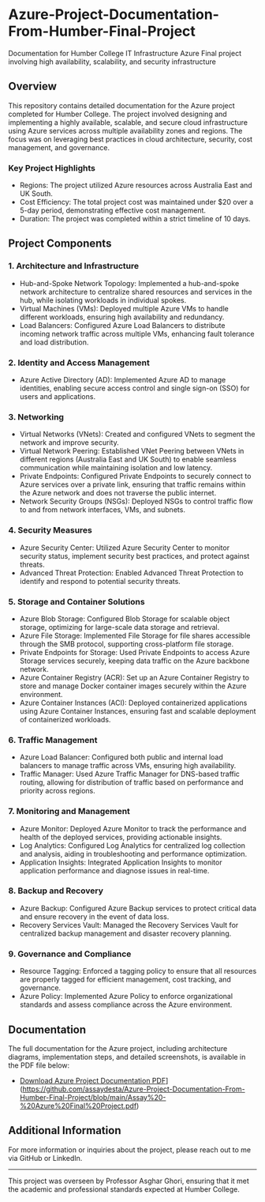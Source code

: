 # Azure-Project-Documentation-From-Humber-Final-Project
Documentation for Humber College IT Infrastructure Azure Final project involving high availability, scalability, and security infrastructure


## Overview
This repository contains detailed documentation for the Azure project completed for Humber College. The project involved designing and implementing a highly available, scalable, and secure cloud infrastructure using Azure services across multiple availability zones and regions. The focus was on leveraging best practices in cloud architecture, security, cost management, and governance.

### Key Project Highlights
- Regions: The project utilized Azure resources across Australia East and UK South.
- Cost Efficiency: The total project cost was maintained under $20 over a 5-day period, demonstrating effective cost management.
- Duration: The project was completed within a strict timeline of 10 days.

## Project Components

### 1. Architecture and Infrastructure
   - Hub-and-Spoke Network Topology: Implemented a hub-and-spoke network architecture to centralize shared resources and services in the hub, while isolating workloads in individual spokes.
   - Virtual Machines (VMs): Deployed multiple Azure VMs to handle different workloads, ensuring high availability and redundancy.
   - Load Balancers: Configured Azure Load Balancers to distribute incoming network traffic across multiple VMs, enhancing fault tolerance and load distribution.

### 2. Identity and Access Management
   - Azure Active Directory (AD): Implemented Azure AD to manage identities, enabling secure access control and single sign-on (SSO) for users and applications.

### 3. Networking
   - Virtual Networks (VNets): Created and configured VNets to segment the network and improve security.
   - Virtual Network Peering: Established VNet Peering between VNets in different regions (Australia East and UK South) to enable seamless communication while maintaining isolation and low latency.
   - Private Endpoints: Configured Private Endpoints to securely connect to Azure services over a private link, ensuring that traffic remains within the Azure network and does not traverse the public internet.
   - Network Security Groups (NSGs): Deployed NSGs to control traffic flow to and from network interfaces, VMs, and subnets.

### 4. Security Measures
   - Azure Security Center: Utilized Azure Security Center to monitor security status, implement security best practices, and protect against threats.
   - Advanced Threat Protection: Enabled Advanced Threat Protection to identify and respond to potential security threats.

### 5. Storage and Container Solutions
   - Azure Blob Storage: Configured Blob Storage for scalable object storage, optimizing for large-scale data storage and retrieval.
   - Azure File Storage: Implemented File Storage for file shares accessible through the SMB protocol, supporting cross-platform file storage.
   - Private Endpoints for Storage: Used Private Endpoints to access Azure Storage services securely, keeping data traffic on the Azure backbone network.
   - Azure Container Registry (ACR): Set up an Azure Container Registry to store and manage Docker container images securely within the Azure environment.
   - Azure Container Instances (ACI): Deployed containerized applications using Azure Container Instances, ensuring fast and scalable deployment of containerized workloads.

### 6. Traffic Management
   - Azure Load Balancer: Configured both public and internal load balancers to manage traffic across VMs, ensuring high availability.
   - Traffic Manager: Used Azure Traffic Manager for DNS-based traffic routing, allowing for distribution of traffic based on performance and priority across regions.

### 7. Monitoring and Management
   - Azure Monitor: Deployed Azure Monitor to track the performance and health of the deployed services, providing actionable insights.
   - Log Analytics: Configured Log Analytics for centralized log collection and analysis, aiding in troubleshooting and performance optimization.
   - Application Insights: Integrated Application Insights to monitor application performance and diagnose issues in real-time.

### 8. Backup and Recovery
   - Azure Backup: Configured Azure Backup services to protect critical data and ensure recovery in the event of data loss.
   - Recovery Services Vault: Managed the Recovery Services Vault for centralized backup management and disaster recovery planning.

### 9. Governance and Compliance
   - Resource Tagging: Enforced a tagging policy to ensure that all resources are properly tagged for efficient management, cost tracking, and governance.
   - Azure Policy: Implemented Azure Policy to enforce organizational standards and assess compliance across the Azure environment.

## Documentation
The full documentation for the Azure project, including architecture diagrams, implementation steps, and detailed screenshots, is available in the PDF file below:

- [Download Azure Project Documentation PDF](https://github.com/assaymie/Azure-Project-Documentation-From-Humber-Final-Project/blob/main/Assay%20-%20Azure%20Final%20Project.pdf)](https://github.com/assaydesta/Azure-Project-Documentation-From-Humber-Final-Project/blob/main/Assay%20-%20Azure%20Final%20Project.pdf)

## Additional Information
For more information or inquiries about the project, please reach out to me via GitHub or LinkedIn.

---

This project was overseen by Professor Asghar Ghori, ensuring that it met the academic and professional standards expected at Humber College.


